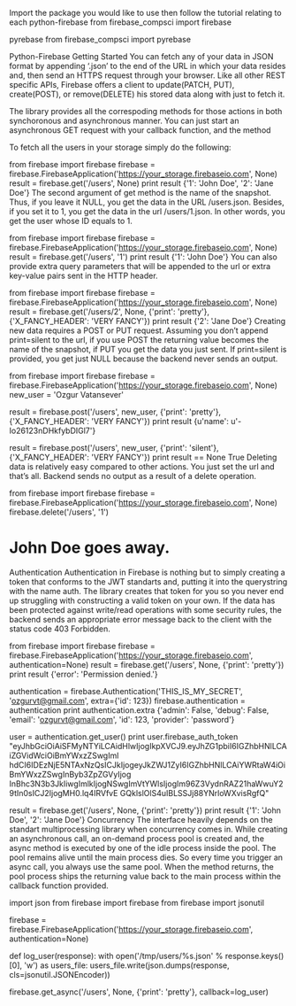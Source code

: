 Import the package you would like to use then follow the tutorial relating to each
python-firebase
from firebase_compsci import firebase

pyrebase
from firebase_compsci import pyrebase


Python-Firebase
Getting Started
You can fetch any of your data in JSON format by appending ‘.json’ to the end of the URL in which your data resides and, then send an HTTPS request through your browser. Like all other REST specific APIs, Firebase offers a client to update(PATCH, PUT), create(POST), or remove(DELETE) his stored data along with just to fetch it.

The library provides all the correspoding methods for those actions in both synchoronous and asynchronous manner. You can just start an asynchronous GET request with your callback function, and the method

To fetch all the users in your storage simply do the following:

from firebase import firebase
firebase = firebase.FirebaseApplication('https://your_storage.firebaseio.com', None)
result = firebase.get('/users', None)
print result
{'1': 'John Doe', '2': 'Jane Doe'}
The second argument of get method is the name of the snapshot. Thus, if you leave it NULL, you get the data in the URL /users.json. Besides, if you set it to 1, you get the data in the url /users/1.json. In other words, you get the user whose ID equals to 1.

from firebase import firebase
firebase = firebase.FirebaseApplication('https://your_storage.firebaseio.com', None)
result = firebase.get('/users', '1')
print result
{'1': 'John Doe'}
You can also provide extra query parameters that will be appended to the url or extra key-value pairs sent in the HTTP header.

from firebase import firebase
firebase = firebase.FirebaseApplication('https://your_storage.firebaseio.com', None)
result = firebase.get('/users/2', None, {'print': 'pretty'}, {'X_FANCY_HEADER': 'VERY FANCY'})
print result
{'2': 'Jane Doe'}
Creating new data requires a POST or PUT request. Assuming you don’t append print=silent to the url, if you use POST the returning value becomes the name of the snapshot, if PUT you get the data you just sent. If print=silent is provided, you get just NULL because the backend never sends an output.

from firebase import firebase
firebase = firebase.FirebaseApplication('https://your_storage.firebaseio.com', None)
new_user = 'Ozgur Vatansever'

result = firebase.post('/users', new_user, {'print': 'pretty'}, {'X_FANCY_HEADER': 'VERY FANCY'})
print result
{u'name': u'-Io26123nDHkfybDIGl7'}

result = firebase.post('/users', new_user, {'print': 'silent'}, {'X_FANCY_HEADER': 'VERY FANCY'})
print result == None
True
Deleting data is relatively easy compared to other actions. You just set the url and that’s all. Backend sends no output as a result of a delete operation.

from firebase import firebase
firebase = firebase.FirebaseApplication('https://your_storage.firebaseio.com', None)
firebase.delete('/users', '1')
# John Doe goes away.
Authentication
Authentication in Firebase is nothing but to simply creating a token that conforms to the JWT standarts and, putting it into the querystring with the name auth. The library creates that token for you so you never end up struggling with constructing a valid token on your own. If the data has been protected against write/read operations with some security rules, the backend sends an appropriate error message back to the client with the status code 403 Forbidden.

from firebase import firebase
firebase = firebase.FirebaseApplication('https://your_storage.firebaseio.com', authentication=None)
result = firebase.get('/users', None, {'print': 'pretty'})
print result
{'error': 'Permission denied.'}

authentication = firebase.Authentication('THIS_IS_MY_SECRET', 'ozgurvt@gmail.com', extra={'id': 123})
firebase.authentication = authentication
print authentication.extra
{'admin': False, 'debug': False, 'email': 'ozgurvt@gmail.com', 'id': 123, 'provider': 'password'}

user = authentication.get_user()
print user.firebase_auth_token
"eyJhbGciOiAiSFMyNTYiLCAidHlwIjogIkpXVCJ9.eyJhZG1pbiI6IGZhbHNlLCAiZGVidWciOiBmYWxzZSwgIml
hdCI6IDEzNjE5NTAxNzQsICJkIjogeyJkZWJ1ZyI6IGZhbHNlLCAiYWRtaW4iOiBmYWxzZSwgInByb3ZpZGVyIjog
InBhc3N3b3JkIiwgImlkIjogNSwgImVtYWlsIjogIm96Z3VydnRAZ21haWwuY29tIn0sICJ2IjogMH0.lq4IRVfvE
GQklslOlS4uIBLSSJj88YNrloWXvisRgfQ"

result = firebase.get('/users', None, {'print': 'pretty'})
print result
{'1': 'John Doe', '2': 'Jane Doe'}
Concurrency
The interface heavily depends on the standart multiprocessing library when concurrency comes in. While creating an asynchronous call, an on-demand process pool is created and, the async method is executed by one of the idle process inside the pool. The pool remains alive until the main process dies. So every time you trigger an async call, you always use the same pool. When the method returns, the pool process ships the returning value back to the main process within the callback function provided.

 import json
 from firebase import firebase
 from firebase import jsonutil

firebase = firebase.FirebaseApplication('https://your_storage.firebaseio.com', authentication=None)

def log_user(response):
    with open('/tmp/users/%s.json' % response.keys()[0], 'w') as users_file:
        users_file.write(json.dumps(response, cls=jsonutil.JSONEncoder))

firebase.get_async('/users', None, {'print': 'pretty'}, callback=log_user)
